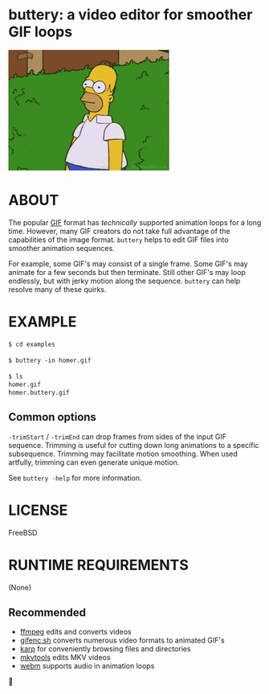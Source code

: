 # buttery: a video editor for smoother GIF loops

![examples/homer.buttery.gif](examples/homer.buttery.gif)

# ABOUT

The popular [GIF](https://en.wikipedia.org/wiki/GIF) format has *technically* supported animation loops for a long time. However, many GIF creators do not take full advantage of the capabilities of the image format. `buttery` helps to edit GIF files into smoother animation sequences.

For example, some GIF's may consist of a single frame. Some GIF's may animate for a few seconds but then terminate. Still other GIF's may loop endlessly, but with jerky motion along the sequence. `buttery` can help resolve many of these quirks.

# EXAMPLE

```console
$ cd examples

$ buttery -in homer.gif

$ ls
homer.gif
homer.buttery.gif
```

## Common options

`-trimStart` / `-trimEnd` can drop frames from sides of the input GIF sequence. Trimming is useful for cutting down long animations to a specific subsequence. Trimming may facilitate motion smoothing. When used artfully, trimming can even generate unique motion.

See `buttery -help` for more information.

# LICENSE

FreeBSD

# RUNTIME REQUIREMENTS

(None)

## Recommended

* [ffmpeg](https://ffmpeg.org/) edits and converts videos
* [gifenc.sh](https://github.com/thevangelist/FFMPEG-gif-script-for-bash) converts numerous video formats to animated GIF's
* [karp](https://github.com/mcandre/karp) for conveniently browsing files and directories
* [mkvtools](https://emmgunn.com/wp/mkvtools-home/) edits MKV videos
* [webm](https://www.webmproject.org/) supports audio in animation loops

🧈
